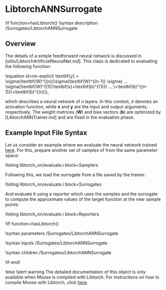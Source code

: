 # LibtorchANNSurrogate

!if function=hasLibtorch()
!syntax description /Surrogates/LibtorchANNSurrogate

## Overview

The details of a simple feedforward neural network is discussed in [utils/LibtorchArtificialNeuralNet.md].
This class is dedicated to evaluating the following function:

!equation id=nn-explicit
\textbf{y} = \sigma(\textbf{W}^{(n)}\sigma(\textbf{W}^{(n-1)}
\sigma( ... \sigma(\textbf{W}^{(1)}\textbf{x}+\textbf{b}^{(1)}) ... )+\textbf{b}^{(n-1)})+\textbf{b}^{(n)}),

which describes a neural network of $n$ layers. In this context, $\sigma$ denotes
an activation function, while $\textbf{x}$ and $\textbf{y}$ are the input and
output arguments. respectively. The weight matrices ($\textbf{W}$) and bias vectors
($\textbf{b}$) are optimized by [LibtorchANNTrainer.md] and are fixed in the evaluation phase.

## Example Input File Syntax

Let us consider an example where we evaluate the neural network trained
[here](LibtorchANNTrainer.md). For this, prepare another set of samples of
from the same parameter space:

!listing libtorch_nn/evaluate.i block=Samplers

Following this, we load the surrogate from a file saved by the trainer:

!listing libtorch_nn/evaluate.i block=Surrogates

And evaluate it using a reporter which uses the samples and the surrogate
to compute the approximate values of the target function at the new sample points:

!listing libtorch_nn/evaluate.i block=Reporters

!if! function=hasLibtorch()

!syntax parameters /Surrogates/LibtorchANNSurrogate

!syntax inputs /Surrogates/LibtorchANNSurrogate

!syntax children /Surrogates/LibtorchANNSurrogate

!if-end!

!else
!alert warning
The detailed documentation of this object is only available when Moose is compiled with Libtorch.
For instructions on how to compile Moose with Libtorch, click [here](install_libtorch.md).
